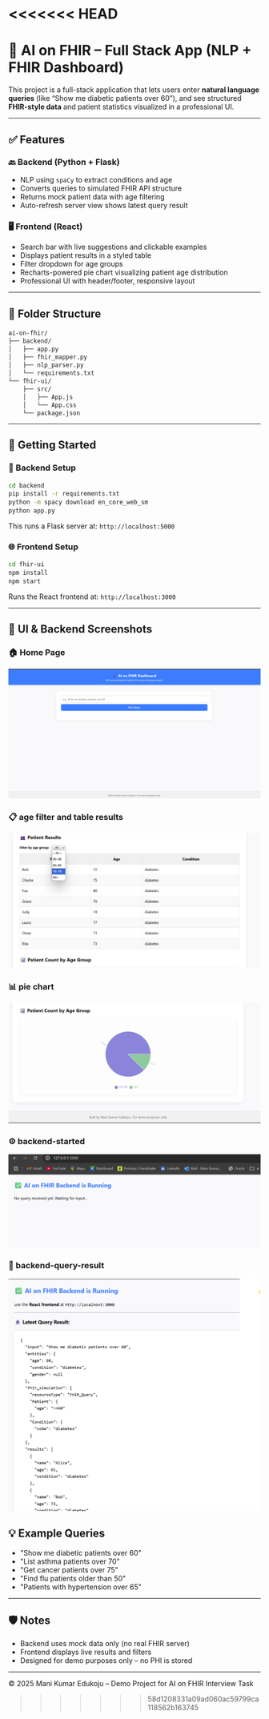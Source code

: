 <<<<<<< HEAD
=======

# 🧠 AI on FHIR – Full Stack App (NLP + FHIR Dashboard)

This project is a full-stack application that lets users enter **natural language queries** (like “Show me diabetic patients over 60”), and see structured **FHIR-style data** and patient statistics visualized in a professional UI.

---

## ✅ Features

### 🔙 Backend (Python + Flask)
- NLP using `spaCy` to extract conditions and age
- Converts queries to simulated FHIR API structure
- Returns mock patient data with age filtering
- Auto-refresh server view shows latest query result

### 🖥️ Frontend (React)
- Search bar with live suggestions and clickable examples
- Displays patient results in a styled table
- Filter dropdown for age groups
- Recharts-powered pie chart visualizing patient age distribution
- Professional UI with header/footer, responsive layout

---

## 📁 Folder Structure

```
ai-on-fhir/
├── backend/
│   ├── app.py
│   ├── fhir_mapper.py
│   ├── nlp_parser.py
│   └── requirements.txt
└── fhir-ui/
    ├── src/
    │   ├── App.js
    │   └── App.css
    └── package.json
```

---

## 🚀 Getting Started

### 🔧 Backend Setup

```bash
cd backend
pip install -r requirements.txt
python -m spacy download en_core_web_sm
python app.py
```

This runs a Flask server at: `http://localhost:5000`

### 🌐 Frontend Setup

```bash
cd fhir-ui
npm install
npm start
```

Runs the React frontend at: `http://localhost:3000`

---

## 📸 UI & Backend Screenshots

### 🏠 Home Page  
![Home Page](Screenshots/Home%20Page.png)

### 📋 age filter and table results  
![age filter and table results](Screenshots/age%20filter%20and%20table%20results.png)

### 📊 pie chart  
![pie chart](Screenshots/pie%20chart.png)

### ⚙️ backend-started  
![backend-started](Screenshots/backend-started.png)

### 🔎 backend-query-result  
![backend-query-result](Screenshots/backend-query-result.png)

## 💡 Example Queries

- "Show me diabetic patients over 60"
- "List asthma patients over 70"
- "Get cancer patients over 75"
- "Find flu patients older than 50"
- "Patients with hypertension over 65"

---

## 🛡️ Notes

- Backend uses mock data only (no real FHIR server)
- Frontend displays live results and filters
- Designed for demo purposes only – no PHI is stored

---

© 2025 Mani Kumar Edukoju – Demo Project for AI on FHIR Interview Task
>>>>>>> 58d1208331a09ad060ac59799ca118562b163745
